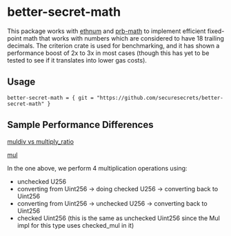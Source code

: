 # better-secret-math
This package works with [ethnum](https://github.com/nlordell/ethnum-rs) and [prb-math](https://github.com/paulrberg/prb-math) to implement efficient fixed-point math that works with numbers which are considered to have 18 trailing decimals. The criterion crate is used for benchmarking, and it has shown a performance boost of 2x to 3x in most cases (though this has yet to be tested to see if it translates into lower gas costs).

## Usage
`better-secret-math = { git = "https://github.com/securesecrets/better-secret-math" }`

## Sample Performance Differences
[muldiv vs multiply_ratio](/samples/muldiv.svg)

[mul](/samples/mul.svg)

In the one above, we perform 4 multiplication operations using:
- unchecked U256
- converting from Uint256 -> doing checked U256 -> converting back to Uint256
- converting from Uint256 -> unchecked U256 -> converting back to Uint256
- checked Uint256 (this is the same as unchecked Uint256 since the Mul impl for this type uses checked_mul in it)
